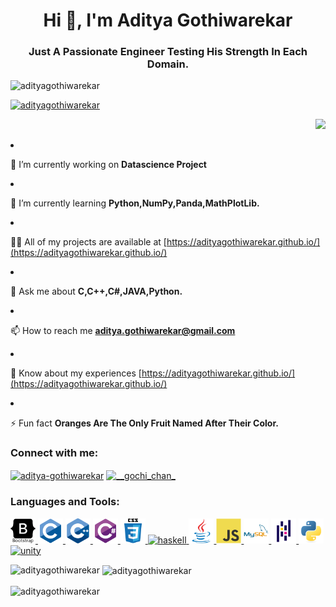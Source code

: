 <h1 align="center">Hi 👋, I'm Aditya Gothiwarekar</h1>
<h3 align="center">Just A Passionate Engineer Testing His Strength In Each Domain.</h3>

<p align="left"> <img src="https://komarev.com/ghpvc/?username=adityagothiwarekar&label=Profile%20views&color=0e75b6&style=flat" alt="adityagothiwarekar" > </p>

<p align="left"> <a href="https://github.com/ryo-ma/github-profile-trophy"><img src="https://github-profile-trophy.vercel.app/?username=adityagothiwarekar" alt="adityagothiwarekar" /></a> </p>
<p align="right"><img src="![image](https://user-images.githubusercontent.com/109978509/210253069-4b6f6841-1079-4483-81bf-61bd5efb8665.png)</p>
"

- 🔭 I’m currently working on **Datascience Project**

- 🌱 I’m currently learning **Python,NumPy,Panda,MathPlotLib.**

- 👨‍💻 All of my projects are available at [https://adityagothiwarekar.github.io/](https://adityagothiwarekar.github.io/)

- 💬 Ask me about **C,C++,C#,JAVA,Python.**

- 📫 How to reach me **aditya.gothiwarekar@gmail.com**

- 📄 Know about my experiences [https://adityagothiwarekar.github.io/](https://adityagothiwarekar.github.io/)

- ⚡ Fun fact **Oranges Are The Only Fruit Named After Their Color.**

<h3 align="left">Connect with me:</h3>
<p align="left">
<a href="https://linkedin.com/in/aditya-gothiwarekar" target="blank"><img align="center" src="https://raw.githubusercontent.com/rahuldkjain/github-profile-readme-generator/master/src/images/icons/Social/linked-in-alt.svg" alt="aditya-gothiwarekar" height="30" width="40" /></a>
<a href="https://instagram.com/__gochi_chan_" target="blank"><img align="center" src="https://raw.githubusercontent.com/rahuldkjain/github-profile-readme-generator/master/src/images/icons/Social/instagram.svg" alt="__gochi_chan_" height="30" width="40" /></a>
</p>

<h3 align="left">Languages and Tools:</h3>
<p align="left"> <a href="https://getbootstrap.com" target="_blank" rel="noreferrer"> <img src="https://raw.githubusercontent.com/devicons/devicon/master/icons/bootstrap/bootstrap-plain-wordmark.svg" alt="bootstrap" width="40" height="40"/> </a> <a href="https://www.cprogramming.com/" target="_blank" rel="noreferrer"> <img src="https://raw.githubusercontent.com/devicons/devicon/master/icons/c/c-original.svg" alt="c" width="40" height="40"/> </a> <a href="https://www.w3schools.com/cpp/" target="_blank" rel="noreferrer"> <img src="https://raw.githubusercontent.com/devicons/devicon/master/icons/cplusplus/cplusplus-original.svg" alt="cplusplus" width="40" height="40"/> </a> <a href="https://www.w3schools.com/cs/" target="_blank" rel="noreferrer"> <img src="https://raw.githubusercontent.com/devicons/devicon/master/icons/csharp/csharp-original.svg" alt="csharp" width="40" height="40"/> </a> <a href="https://www.w3schools.com/css/" target="_blank" rel="noreferrer"> <img src="https://raw.githubusercontent.com/devicons/devicon/master/icons/css3/css3-original-wordmark.svg" alt="css3" width="40" height="40"/> </a> <a href="https://www.haskell.org/" target="_blank" rel="noreferrer"> <img src="https://upload.wikimedia.org/wikipedia/commons/1/1c/Haskell-Logo.svg" alt="haskell" width="40" height="40"/> </a> <a href="https://www.java.com" target="_blank" rel="noreferrer"> <img src="https://raw.githubusercontent.com/devicons/devicon/master/icons/java/java-original.svg" alt="java" width="40" height="40"/> </a> <a href="https://developer.mozilla.org/en-US/docs/Web/JavaScript" target="_blank" rel="noreferrer"> <img src="https://raw.githubusercontent.com/devicons/devicon/master/icons/javascript/javascript-original.svg" alt="javascript" width="40" height="40"/> </a> <a href="https://www.mysql.com/" target="_blank" rel="noreferrer"> <img src="https://raw.githubusercontent.com/devicons/devicon/master/icons/mysql/mysql-original-wordmark.svg" alt="mysql" width="40" height="40"/> </a> <a href="https://pandas.pydata.org/" target="_blank" rel="noreferrer"> <img src="https://raw.githubusercontent.com/devicons/devicon/2ae2a900d2f041da66e950e4d48052658d850630/icons/pandas/pandas-original.svg" alt="pandas" width="40" height="40"/> </a> <a href="https://www.python.org" target="_blank" rel="noreferrer"> <img src="https://raw.githubusercontent.com/devicons/devicon/master/icons/python/python-original.svg" alt="python" width="40" height="40"/> </a> <a href="https://unity.com/" target="_blank" rel="noreferrer"> <img src="https://www.vectorlogo.zone/logos/unity3d/unity3d-icon.svg" alt="unity" width="40" height="40"/> </a> </p>

<p><img align="left" src="https://github-readme-stats.vercel.app/api/top-langs?username=adityagothiwarekar&show_icons=true&locale=en&layout=compact" alt="adityagothiwarekar" /></p>

<p>&nbsp;<img align="center" src="https://github-readme-stats.vercel.app/api?username=adityagothiwarekar&show_icons=true&locale=en" alt="adityagothiwarekar" /></p>

<p><img align="center" src="https://github-readme-streak-stats.herokuapp.com/?user=adityagothiwarekar&" alt="adityagothiwarekar" /></p>
